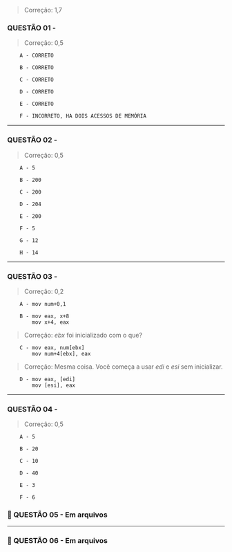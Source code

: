 > Correção: 1,7

### QUESTÃO 01 -

> Correção: 0,5

        A - CORRETO

        B - CORRETO

        C - CORRETO

        D - CORRETO

        E - CORRETO

        F - INCORRETO, HA DOIS ACESSOS DE MEMÓRIA
----
### QUESTÃO 02 -

> Correção: 0,5

        A - 5

        B - 200

        C - 200

        D - 204

        E - 200

        F - 5

        G - 12

        H - 14
----
### QUESTÃO 03 -

> Correção: 0,2

        A - mov num+0,1

        B - mov eax, x+8
            mov x+4, eax

> Correção: _ebx_ foi inicializado com o que?

        C - mov eax, num[ebx]
            mov num+4[ebx], eax

> Correção: Mesma coisa. Você começa a usar _edi_ e _esi_ sem inicializar.

        D - mov eax, [edi] 
            mov [esi], eax
----
### QUESTÃO 04 -

> Correção: 0,5


        A - 5

        B - 20

        C - 10

        D - 40

        E - 3

        F - 6

### 📎 QUESTÃO 05 - Em arquivos
----

### 📎 QUESTÃO 06 - Em arquivos 

